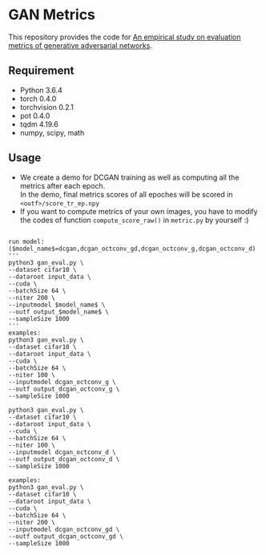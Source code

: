 # GAN Metrics

This repository provides the code for [An empirical study on evaluation metrics of generative adversarial networks](https://arxiv.org/abs/1806.07755).

Requirement
------

- Python 3.6.4
- torch 0.4.0
- torchvision 0.2.1
- pot 0.4.0
- tqdm 4.19.6
- numpy, scipy, math

Usage
------

- We create a demo for DCGAN training as well as computing all the metrics after each epoch.     
In the demo, final metrics scores of all epoches will be scored in `<outf>/score_tr_ep.npy`    
- If you want to compute metrics of your own images, you have to modify the codes of function `compute_score_raw()` in `metric.py` by yourself :)

```

run model:
($model_name$=dcgan,dcgan_octconv_gd,dcgan_octconv_g,dcgan_octconv_d)
'''
python3 gan_eval.py \
--dataset cifar10 \
--dataroot input_data \
--cuda \
--batchSize 64 \
--niter 200 \
--inputmodel $model_name$ \
--outf output_$model_name$ \
--sampleSize 1000
'''
examples:
python3 gan_eval.py \
--dataset cifar10 \
--dataroot input_data \
--cuda \
--batchSize 64 \
--niter 100 \
--inputmodel dcgan_octconv_g \
--outf output_dcgan_octconv_g \
--sampleSize 1000

python3 gan_eval.py \
--dataset cifar10 \
--dataroot input_data \
--cuda \
--batchSize 64 \
--niter 100 \
--inputmodel dcgan_octconv_d \
--outf output_dcgan_octconv_d \
--sampleSize 1000

examples:
python3 gan_eval.py \
--dataset cifar10 \
--dataroot input_data \
--cuda \
--batchSize 64 \
--niter 200 \
--inputmodel dcgan_octconv_gd \
--outf output_dcgan_octconv_gd \
--sampleSize 1000
